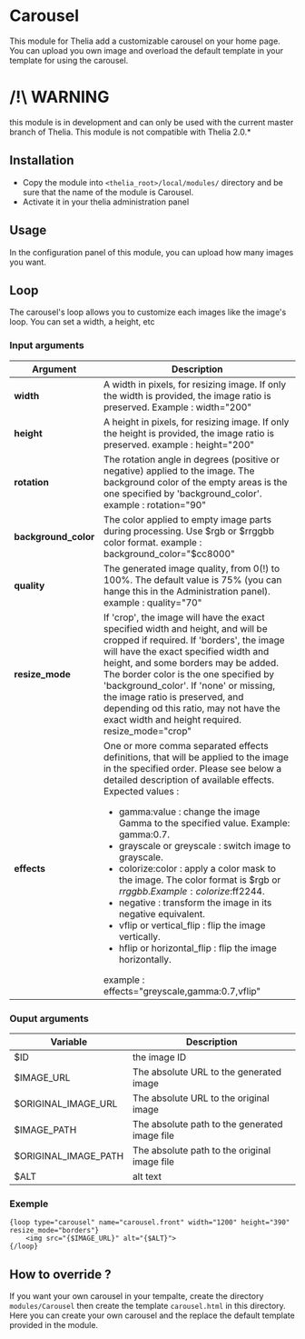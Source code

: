 # Carousel

This module for Thelia add a customizable carousel on your home page. You can upload you own image and overload the default template in your template for using the carousel.

# /!\ WARNING

this module is in development and can only be used with the current master branch of Thelia. This module is not compatible with Thelia 2.0.*

## Installation

* Copy the module into ```<thelia_root>/local/modules/``` directory and be sure that the name of the module is Carousel.
* Activate it in your thelia administration panel

## Usage

In the configuration panel of this module, you can upload how many images you want.

## Loop

The carousel's loop allows you to customize each images like the image's loop. You can set a width, a height, etc

### Input arguments

|Argument   |Description |
|---          |--- |
|**width**  | A width in pixels, for resizing image. If only the width is provided, the image ratio is preserved. Example : width="200" |
|**height** | A height in pixels, for resizing image. If only the height is provided, the image ratio is preserved. example : height="200" |
|**rotation**   |The rotation angle in degrees (positive or negative) applied to the image. The background color of the empty areas is the one specified by 'background_color'. example : rotation="90" |
|**background_color** |The color applied to empty image parts during processing. Use $rgb or $rrggbb color format.  example : background_color="$cc8000"|
|**quality** |The generated image quality, from 0(!) to 100%. The default value is 75% (you can hange this in the Administration panel).  example : quality="70"|
|**resize_mode** | If 'crop', the image will have the exact specified width and height, and will be cropped if required. If 'borders', the image will have the exact specified width and height, and some borders may be added. The border color is the one specified by 'background_color'. If 'none' or missing, the image ratio is preserved, and depending od this ratio, may not have the exact width and height required. resize_mode="crop"|
|**effects** |One or more comma separated effects definitions, that will be applied to the image in the specified order. Please see below a detailed description of available effects. Expected values :<ul><li>gamma:value : change the image Gamma to the specified value. Example: gamma:0.7.</li><li>grayscale or greyscale : switch image to grayscale.</li><li>colorize:color : apply a color mask to the image. The color format is $rgb or $rrggbb. Example: colorize:$ff2244.</li><li>negative : transform the image in its negative equivalent.</li><li>vflip or vertical_flip : flip the image vertically.</li><li>hflip or horizontal_flip : flip the image horizontally.</li></ul>example : effects="greyscale,gamma:0.7,vflip" |

### Ouput arguments

|Variable   |Description |
|---          |--- |
|$ID    |the image ID |
|$IMAGE_URL    |The absolute URL to the generated image  |
|$ORIGINAL_IMAGE_URL    |The absolute URL to the original image  |
|$IMAGE_PATH    |The absolute path to the generated image file  |
|$ORIGINAL_IMAGE_PATH   |The absolute path to the original image file  |
|$ALT   |alt text |

### Exemple

```
{loop type="carousel" name="carousel.front" width="1200" height="390" resize_mode="borders"}
    <img src="{$IMAGE_URL}" alt="{$ALT}">
{/loop}
```

## How to override ?

If you want your own carousel in your tempalte, create the directory ```modules/Carousel``` then create the template ```carousel.html``` in this directory. Here you can create your own carousel and the replace the default template provided in the module.
